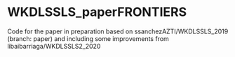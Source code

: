 # WKDLSSLS_paperFRONTIERS
Code for the paper in preparation based on ssanchezAZTI/WKDLSSLS_2019 (branch: paper) and including some improvements from libaibarriaga/WKDLSSLS2_2020
